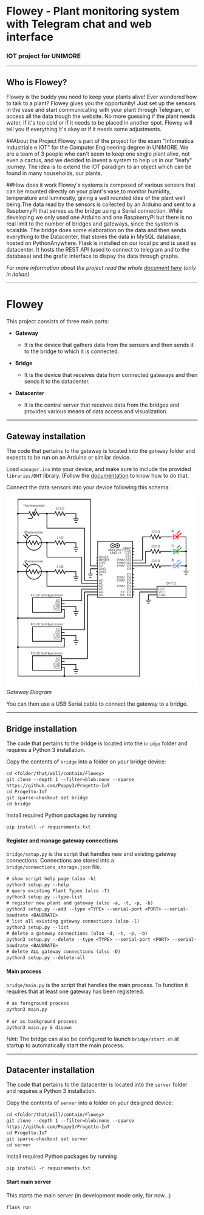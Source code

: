 # Flowey - Plant monitoring system with Telegram chat and web interface

### IOT project for UNIMORE

---

## Who is Flowey?
Flowey is the buddy you need to keep your plants alive! 
Ever wondered how to talk to a plant? 
Flowey gives you the opportunity!
Just set up the sensors in the vase and start communicating 
with your plant through Telegram, or access all the data 
trough the website.
No more guessing if the plant needs water, 
if it's too cold or if it needs to be placed in another spot. 
Flowey will tell you if everything it's okay or if it needs 
some adjustments.

##About the Project
Flowey is part of the project for the exam 
"Informatica Industriale e IOT" for the Computer Engineering 
degree in UNIMORE.
We are a team of 3 people who can't seem to keep one single 
plant alive, not even a cactus, and we decided to invent a 
system to help us in our "leafy" journey.
The idea is to extend the IOT paradigm to an object which 
can be found in many households, our plants.

##How does it work
Flowey's systems is composed of various sensors that can 
be mounted directly on your plant's vase,to monitor humidity, 
temperature and luminosity, giving a well rounded idea of 
the plant well being.The data read by the sensors is collected 
by an Arduino and sent to a RaspberryPi that serves as the 
bridge using a Serial connection.
While developing we only used one Arduino and one RaspberryPi 
but there is no real limit to the number of bridges and gateways, 
since the system is scalable.
The bridge does some elaboration on the data and then sends 
everything to the Datacenter, that stores the data in 
MySQL database, hosted on PythonAnywhere.
Flask is installed on our local pc and is used as datacenter. 
It hosts the REST API (used to connect to telegram and to 
the database) and the grafic interface to dispay the data 
through graphs.


*For more information about the project read the whole 
[document here](https://docs.google.com/document/d/1NNB9fvqPyqg2SD_VwvQb1ESI88l5bCgdshtuKrfREr8/edit?usp=sharing) 
(only in italian)*

---

# Flowey

This project consists of three main parts:

- **Gateway**
  - It is the device that gathers data from the sensors 
  and then sends it to the bridge to which it is connected.

- **Bridge**
  - It is the device that receives data from connected gateways
  and then sends it to the datacenter.
  
- **Datacenter**
  - It is the central server that receives data from the bridges
  and provides various means of data access and visualization.

---

## Gateway installation
The code that pertains to the gateway is located into the `gateway` folder
and expects to be run on an Arduino or similar device.

Load `manager.ino` into your device, and make sure to include the provided
`libraries/DHT` library.
(Follow the [documentation](https://docs.arduino.cc/software/ide-v1/tutorials/installing-libraries)
to know how to do that.

Connect the data sensors into your device following this schema:
![Gateway Diagram](gateway/gateway_diagram.png "Gateway Diagram")
*Gateway Diagram*

You can then use a USB Serial cable to connect the gateway to a bridge.

---

## Bridge installation
The code that pertains to the bridge is located into the `bridge` folder
and requires a Python 3 installation.

Copy the contents of `bridge` into a folder on your bridge device:
```shell
cd <folder/that/will/contain/Flowey>
git clone --depth 1 --filter=blob:none --sparse https://github.com/Poppy3/Progetto-IoT
cd Progetto-IoT
git sparse-checkout set bridge
cd bridge
```

Install required Python packages by running
```shell
pip install -r requirements.txt
```

#### Register and manage gateway connections
`bridge/setup.py` is the script that handles new and existing gateway connections.
Connections are stored into a `bridge/connections_storage.json` file.
```shell
# show script help page (also -h)
python3 setup.py --help
# query existing Plant Types (also -T)
python3 setup.py --type-list
# register new plant and gateway (also -a, -t, -p, -b)
python3 setup.py --add --type <TYPE> --serial-port <PORT> --serial-baudrate <BAUDRATE>
# list all existing gateway connections (also -l)
python3 setup.py --list
# delete a gateway connections (also -d, -t, -p, -b)
python3 setup.py --delete --type <TYPE> --serial-port <PORT> --serial-baudrate <BAUDRATE>
# delete ALL gateway connections (also -D)
python3 setup.py --delete-all
```

#### Main process
`bridge/main.py` is the script that handles the main process.
To function it requires that at least one gateway has been registered.

```shell
# as foreground process
python3 main.py

# or as background process
python3 main.py & disown
```

*Hint:* The bridge can also be configured to launch `bridge/start.sh`
at startup to automatically start the main process.

---

## Datacenter installation
The code that pertains to the datacenter is located into the 
`server` folder and requires a Python 3 installation.

Copy the contents of `server` into a folder on your designed device:
```shell
cd <folder/that/will/contain/Flowey>
git clone --depth 1 --filter=blob:none --sparse https://github.com/Poppy3/Progetto-IoT
cd Progetto-IoT
git sparse-checkout set server
cd server
```

Install required Python packages by running
```shell
pip install -r requirements.txt
```

#### Start main server
This starts the main server (in development mode only, for now...)

```shell
flask run
```
